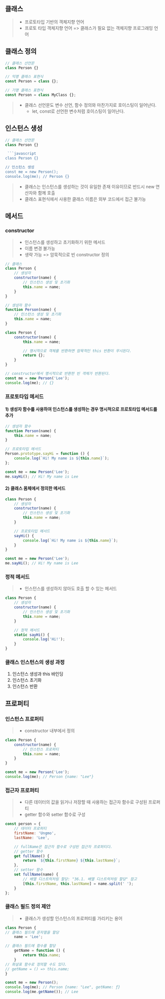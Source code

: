 ## 클래스

> * 프로토타입 기반의 객체지향 언어
> * 프로토 타입 객체지향 언어 => 클래스가 필요 없는 객체지향 프로그래밍 언어

## 클래스 정의

 ```javascript
// 클래스 선언문
class Person {}

// 익명 클래스 표현식
const Person = class {};

// 기명 클래스 표현식
const Person = class MyClass {};
```

> * 클래스 선언문도 변수 선언, 함수 정의와 마찬가지로 호이스팅이 일어난다.
>   * let, const로 선언한 변수처럼 호이스팅이 일어난다.

## 인스턴스 생성

```javascript
// 클래스 선언문
class Person {}

 ```javascript
class Person {}

// 인스턴스 생성
const me = new Person();
console.log(me); // Person {}
```

>* 클래스는 인스턴스를 생성하는 것이 유일한 존재 이유이므로 반드시 new 연산자와 함께 호출
>* 클래스 표현식에서 사용한 클래스 이름은 외부 코드에서 접근 불가능

## 메서드

### constructor
>* 인스턴스를 생성하고 초기화하기 위한 메서드
>* 이름 변경 불가능
>* 생략 가능 => 암묵적으로 빈 constructor 정의


```javascript
// 클래스
class Person {
    // 생성자
    constructor(name) {
        // 인스턴스 생성 및 초기화
        this.name = name;
    }
}

// 생성자 함수
function Person(name) {
    // 인스턴스 생성 및 초기화
    this.name = name;
}
```

```javascript
class Person {
    constructor(name) {
        this.name = name;

        // 명시적으로 객체를 반환하면 암묵적인 this 반환이 무시된다.
        return {};
    }
}

// constructor에서 명시적으로 반환한 빈 객체가 반환된다.
const me = new Person('Lee');
console.log(me); // {}
```

### 프로토타입 메서드

#### 1) 생성자 함수를 사용하여 인스턴스를 생성하는 경우 명시적으로 프로토타입 메서드를 추가

```javascript
// 생성자 함수
function Person(name) {
    this.name = name;
}

// 프로토타입 메서드
Person.prototype.sayHi = function () {
    console.log(`Hi! My name is ${this.name}`);
};

const me = new Person('Lee');
me.sayHi(); // Hi! My name is Lee
```
#### 2) 클래스 몸체에서 정의한 메서드

```javascript
class Person {
    // 생성자
    constructor(name) {
        // 인스턴스 생성 및 초기화
        this.name = name;
    }

    // 프로토타입 메서드
    sayHi() {
        console.log(`Hi! My name is ${this.name}`);
    }
}

const me = new Person('Lee');
me.sayHi(); // Hi! My name is Lee
```

### 정적 메서드

>* 인스턴스를 생성하지 않아도 호출 할 수 있는 메서드

```javascript
class Person {
    // 생성자
    constructor(name) {
        // 인스턴스 생성 및 초기화
        this.name = name;
    }

    // 정적 메서드
    static sayHi() {
        console.log('Hi!');
    }
}
```

### 클래스 인스턴스의 생성 과정

1. 인스턴스 생성과 this 바인딩
2. 인스턴스 초기화
3. 인스턴스 반환

## 프로퍼티

### 인스턴스 프로퍼티
> * constructor 내부에서 정의

```javascript
class Person {
    constructor(name) {
        // 인스턴스 프로퍼티
        this.name = name;
    }
}

const me = new Person('Lee');
console.log(me); // Person {name: "Lee"}
```

### 접근자 프로퍼티
>* 다른 데이터의 값을 읽거나 저장할 때 사용하는 접근자 함수로 구성된 프로퍼티
>* getter 함수와 setter 함수로 구성
```javascript
const person = {
    // 데이터 프로퍼티
    firstName: 'Ungmo',
    lastName: 'Lee',

    // fullName은 접근자 함수로 구성된 접근자 프로퍼티다.
    // getter 함수
    get fullName() {
        return `${this.firstName} ${this.lastName}`;
    },
    // setter 함수
    set fullName(name) {
        // 배열 디스트럭처링 할당: "36.1. 배열 디스트럭처링 할당" 참고
        [this.firstName, this.lastName] = name.split(' ');
    }
};
```

### 클래스 필드 정의 제안
>* 클래스가 생성할 인스턴스의 프로퍼티를 가리키는 용어

```javascript
class Person {
// 클래스 필드에 문자열을 할당
    name = 'Lee';

// 클래스 필드에 함수를 할당
    getName = function () {
        return this.name;
    }
// 화살표 함수로 정의할 수도 있다.
// getName = () => this.name;
}

const me = new Person();
console.log(me); // Person {name: "Lee", getName: ƒ}
console.log(me.getName()); // Lee
```



